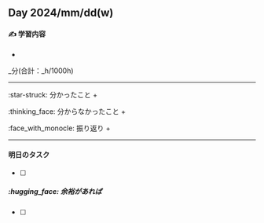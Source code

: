 ## Day 2024/mm/dd(w)

#### :writing_hand: 学習内容
+ 
 _分(合計：_h/1000h)

---

:star-struck: 分かったこと
+ 

:thinking_face: 分からなかったこと
+ 

:face_with_monocle: 振り返り
+ 

---

#### 明日のタスク
+ [ ] 

##### :hugging_face: 余裕があれば
+ [ ]
